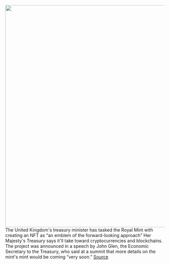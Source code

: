 <img src='https://cdn.vox-cdn.com/thumbor/11hI_vISrErYUpxNE4QhtTKgkBE=/0x0:1920x1005/1200x800/filters:focal(568x297:874x603)/cdn.vox-cdn.com/uploads/chorus_image/image/70710060/FPgAoYsXMAE8laZ.0.jpeg' width='700px' /><br/>
The United Kingdom's treasury minister has tasked the Royal Mint with creating an NFT as “an emblem of the forward-looking approach” Her Majesty's Treasury says it'll take toward cryptocurrencies and blockchains. The project was announced in a speech by John Glen, the Economic Secretary to the Treasury, who said at a summit that more details on the mint's mint would be coming “very soon.”
<a href='https://www.theverge.com/2022/4/4/23010457/uk-royal-mint-nft-her-majestys-treasury-crypto-regulation-legislation'> Source <a/>